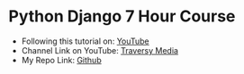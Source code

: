 # Python Django 7 Hour Course
- Following this tutorial on: [YouTube](https://youtu.be/PtQiiknWUcI)
- Channel Link on YouTube: [Traversy Media](https://youtube.com/c/TraversyMedia)
- My Repo Link: [Github](https://github.com/foy4748/tm_python_django_7_hours)
